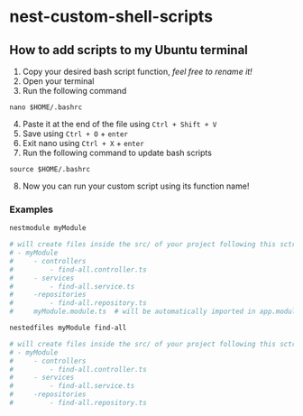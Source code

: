 # nest-custom-shell-scripts

## How to add scripts to my Ubuntu terminal

1. Copy your desired bash script function, *feel free to rename it!*
2. Open your terminal
3. Run the following command
```
nano $HOME/.bashrc
```
4. Paste it at the end of the file using `Ctrl + Shift + V`
5. Save using `Ctrl + O` + `enter`
6. Exit nano using `Ctrl + X` + `enter`
7. Run the following command to update bash scripts
```
source $HOME/.bashrc
```
8. Now you can run your custom script using its function name!

### Examples
```bash
nestmodule myModule

# will create files inside the src/ of your project following this sctructure
# - myModule
#     - controllers
#         - find-all.controller.ts
#     - services
#         - find-all.service.ts
#     -repositories
#         - find-all.repository.ts
#     myModule.module.ts  # will be automatically imported in app.module.ts
```

```bash
nestedfiles myModule find-all

# will create files inside the src/ of your project following this sctructure
# - myModule
#     - controllers
#         - find-all.controller.ts
#     - services
#         - find-all.service.ts
#     -repositories
#         - find-all.repository.ts
```

